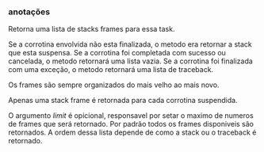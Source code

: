 ### anotações ###

Retorna uma lista de stacks frames para essa task.

Se a corrotina envolvida não esta finalizada, o metodo era retornar a stack que esta suspensa. Se a corrotina foi completada com sucesso ou cancelada, o metodo retornará uma lista vazia. Se a corrotina foi finalizada com uma exceção, o metodo retornará uma lista de traceback.

Os frames são sempre organizados do mais velho ao mais novo.

Apenas uma stack frame é retornada para cada corrotina suspendida.

O argumento *limit* é opicional, responsavel por setar o maximo de numeros de frames que será retornado. Por padrão todos os frames disponiveis são retornados. A ordem dessa lista depende de como a stack ou o traceback é retornado.